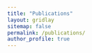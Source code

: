 ```yaml
---
title: "Publications"
layout: gridlay
sitemap: false
permalink: /publications/
author_profile: true
---
```

